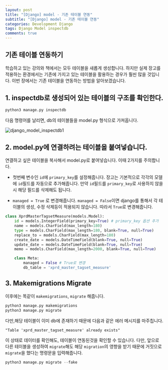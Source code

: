 ```yaml
---
layout: post
title: "[Django] model - 기존 테이블 연동"
subtitle: "[Django] model - 기존 테이블 연동"
categories: Development Django
tags: Django Model inspectdb
comments: true
---
```


## 기존 테이블 연동하기

학습하고 있는 강의와 책에서는 모두 테이블을 새롭게 생성합니다. 하지만 실제 장고를 적용하는 환경에서는 기존에 가지고 있는 테이블을 활용하는 경우가 훨씬 많을 것입니다. 이번 장에서는 기존 테이블을 연동하는 방법을 알아보겠습니다.

## 1. inspectdb로 생성되어 있는 테이블의 구조를 확인한다.

```python
python3 manage.py inspectdb
```

다음 명령어를 날리면, db의 테이블들을 model.py 형식으로 가져옵니다.

![django_model_inspectdb1](https://yunsikus.github.io/assets/img/post_img/django-model-inspectdb1.jpg)


## 2. model.py에 연결하려는 테이블을 붙여넣습니다.

연결하고 싶은 테이블을 복사해서 model.py로 붙여넣습니다.
이때 2가지를 주의합니다.
- 첫번째 변수인 `id`에 `primary_key`를 설정해줍니다.
장고는 기본적으로 각각의 모델에 `id`필드를 자동으로 추가해줍니다. 만약 `id`필드를 `primary_key`로 사용하지 않을 시 해당 필드를 삭제해도 됩니다.

- `managed = True` 로 변경해줍니다.
`managed = False`이면 django를 통해서 각 테이블의 생성, 수정 삭제등이 적용되지 않습니다. 따라서 `True`로 변경해줍니다.  

```python
class XprdMasterTagsetMeasure(models.Model):
    id = models.IntegerField(primary_key=True) # primary_key 옵션 추가
    name = models.CharField(max_length=180)
    type = models.CharField(max_length=180, blank=True, null=True)
    replace_to = models.CharField(max_length=180)
    create_date = models.DateTimeField(blank=True, null=True)
    update_date = models.DateTimeField(blank=True, null=True)
    memo = models.CharField(max_length=2000, blank=True, null=True)

    class Meta:
        managed = False # True로 변경
        db_table = 'xprd_master_tagset_measure'
```

## 3. Makemigrations Migrate

이후에는 똑같이 `makemigrations`, `migrate`  해줍니다.

```python
python3 manage.py makemigrations
python3 manage.py migrate
```

다만,해당 테이블이 이미 db에 존재하기 때문에 다음과 같은 에러 메시지를 마주칩니다.

```
"Table 'xprd_master_tagset_measure' already exists"
```
 이 상태로 데이터를 확인해도, 테이블이 연동된것을 확인할 수 있습니다. 다만, 앞으로 다른 테이블을 생성하여 `migrate`해도 해당 `migration`의 영향을 받기 때문에 거짓으로 `migrate`을 했다는 명령문을 입력해줍니다.

 ```python
 python3 manage.py migrate --fake
 ```
